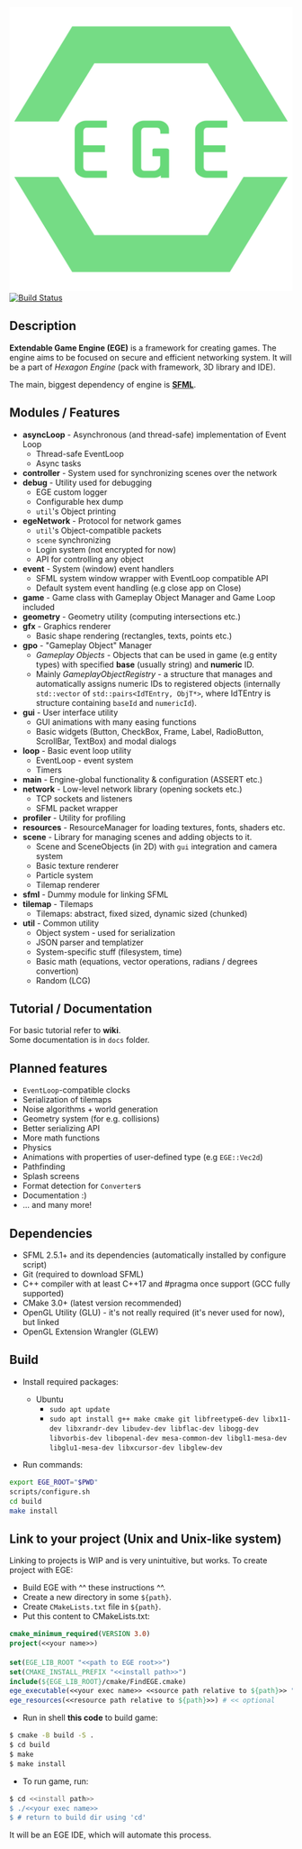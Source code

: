 ![Icon](https://raw.githubusercontent.com/hexagon-engine/resources/main/icons/hexagon-ege-ghi.svg.png)  
[![Build Status](https://travis-ci.com/hexagon-engine/ege.svg?branch=master)](https://travis-ci.com/hexagon-engine/ege)  

## Description
**Extendable Game Engine (EGE)** is a framework for creating games. The engine aims to be focused on secure and efficient networking system. It will be a part of *Hexagon Engine* (pack with framework, 3D library and IDE).

The main, biggest dependency of engine is [**SFML**](https://github.com/sfml/SFML).

## Modules / Features
* **asyncLoop** - Asynchronous (and thread-safe) implementation of Event Loop
   * Thread-safe EventLoop
   * Async tasks
* **controller** - System used for synchronizing scenes over the network
* **debug** - Utility used for debugging
   * EGE custom logger
   * Configurable hex dump
   * `util`'s Object printing
* **egeNetwork** - Protocol for network games
   * `util`'s Object-compatible packets
   * `scene` synchronizing
   * Login system (not encrypted for now)
   * API for controlling any object
* **event** - System (window) event handlers
   * SFML system window wrapper with EventLoop compatible API
   * Default system event handling (e.g close app on Close)
* **game** - Game class with Gameplay Object Manager and Game Loop included
* **geometry** - Geometry utility (computing intersections etc.)
* **gfx** - Graphics renderer
   * Basic shape rendering (rectangles, texts, points etc.)
* **gpo** - "Gameplay Object" Manager
   * *Gameplay Objects* - Objects that can be used in game (e.g entity types) with specified **base** (usually string) and **numeric** ID.
   * Mainly *GameplayObjectRegistry* - a structure that manages and automatically assigns numeric IDs to registered objects (internally `std::vector` of `std::pairs<IdTEntry, ObjT*>`, where IdTEntry is structure containing `baseId` and `numericId`).
* **gui** - User interface utility
   * GUI animations with many easing functions
   * Basic widgets (Button, CheckBox, Frame, Label, RadioButton, ScrollBar, TextBox) and modal dialogs
* **loop** - Basic event loop utility
   * EventLoop - event system
   * Timers
* **main** - Engine-global functionality & configuration (ASSERT etc.)
* **network** - Low-level network library (opening sockets etc.)
   * TCP sockets and listeners
   * SFML packet wrapper
* **profiler** - Utility for profiling
* **resources** - ResourceManager for loading textures, fonts, shaders etc.
* **scene** - Library for managing scenes and adding objects to it.
   * Scene and SceneObjects (in 2D) with `gui` integration and camera system
   * Basic texture renderer
   * Particle system
   * Tilemap renderer
* **sfml** - Dummy module for linking SFML
* **tilemap** - Tilemaps
   * Tilemaps: abstract, fixed sized, dynamic sized (chunked)
* **util** - Common utility
   * Object system - used for serialization
   * JSON parser and templatizer
   * System-specific stuff (filesystem, time)
   * Basic math (equations, vector operations, radians / degrees convertion)
   * Random (LCG)

## Tutorial / Documentation
For basic tutorial refer to **wiki**.  
Some documentation is in `docs` folder.

## Planned features
* `EventLoop`-compatible clocks
* Serialization of tilemaps
* Noise algorithms + world generation
* Geometry system (for e.g. collisions)
* Better serializing API
* More math functions
* Physics
* Animations with properties of user-defined type (e.g `EGE::Vec2d`)
* Pathfinding
* Splash screens
* Format detection for `Converter`s
* Documentation :)
* ... and many more!

## Dependencies
* SFML 2.5.1+ and its dependencies (automatically installed by configure script)
* Git (required to download SFML)
* C++ compiler with at least C++17 and #pragma once support (GCC fully supported)
* CMake 3.0+ (latest version recommended)
* OpenGL Utility (GLU) - it's not really required (it's never used for now), but linked
* OpenGL Extension Wrangler (GLEW)

## Build
* Install required packages:
  * Ubuntu
    - `sudo apt update`
    - `sudo apt install g++ make cmake git libfreetype6-dev libx11-dev libxrandr-dev libudev-dev libflac-dev libogg-dev libvorbis-dev libopenal-dev mesa-common-dev libgl1-mesa-dev libglu1-mesa-dev libxcursor-dev libglew-dev`

* Run commands:
```bash
export EGE_ROOT="$PWD"
scripts/configure.sh
cd build
make install
```

## Link to your project (Unix and Unix-like system)
Linking to projects is WIP and is very unintuitive, but works.
To create project with EGE:

* Build EGE with ^^ these instructions ^^.
* Create a new directory in some `${path}`.
* Create `CMakeLists.txt` file in `${path}`.
* Put this content to CMakeLists.txt:
```cmake
cmake_minimum_required(VERSION 3.0)
project(<<your name>>)

set(EGE_LIB_ROOT "<<path to EGE root>>")
set(CMAKE_INSTALL_PREFIX "<<install path>>")
include(${EGE_LIB_ROOT}/cmake/FindEGE.cmake)
ege_executable(<<your exec name>> <<source path relative to ${path}>> "ege-gui;ege-resources;..other modules..")
ege_resources(<<resource path relative to ${path}>>) # << optional

```
* Run in shell **this code** to build game:
```bash
$ cmake -B build -S .
$ cd build
$ make
$ make install
```
* To run game, run:
```bash
$ cd <<install path>>
$ ./<<your exec name>>
$ # return to build dir using 'cd'
```

It will be an EGE IDE, which will automate this process.
